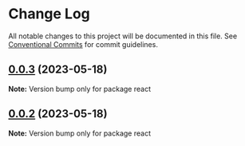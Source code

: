 # Change Log

All notable changes to this project will be documented in this file.
See [Conventional Commits](https://conventionalcommits.org) for commit guidelines.

## [0.0.3](https://github.com/phil-schmidtke/easy-dapp/compare/v0.0.2...v0.0.3) (2023-05-18)

**Note:** Version bump only for package react





## [0.0.2](https://github.com/phil-schmidtke/easy-dapp/compare/v0.0.1...v0.0.2) (2023-05-18)

**Note:** Version bump only for package react

